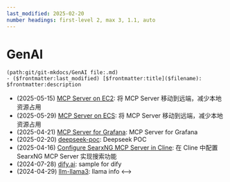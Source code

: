 ```yaml
---
last_modified: 2025-02-20
number headings: first-level 2, max 3, 1.1, auto
---
```


# GenAI

```expander
(path:git/git-mkdocs/GenAI file:.md)
- ($frontmatter:last_modified) [$frontmatter:title]($filename): $frontmatter:description
```
- (2025-05-15) [MCP Server on EC2](build-mcp-server-on-ec2): 将 MCP Server 移动到远端，减少本地资源占用
- (2025-05-29) [MCP Server on ECS](deploy-mcp-server-to-ecs): 将 MCP Server 移动到远端，减少本地资源占用
- (2025-04-21) [MCP Server for Grafana](mcp-grafana-prometheus-loki.md): MCP Server for Grafana
- (2025-02-20) [deepseek-poc](deepseek-poc): Deepseek POC
- (2025-04-16) [Configure SearxNG MCP Server in Cline](searxng-mcp-server-for-cline): 在 Cline 中配置 SearxNG MCP Server 实现搜索功能
- (2024-07-28) [dify.ai](dify-sample): sample for dify
- (2024-04-29) [llm-llama3](llm-llama2-llama3): llama info
<-->




